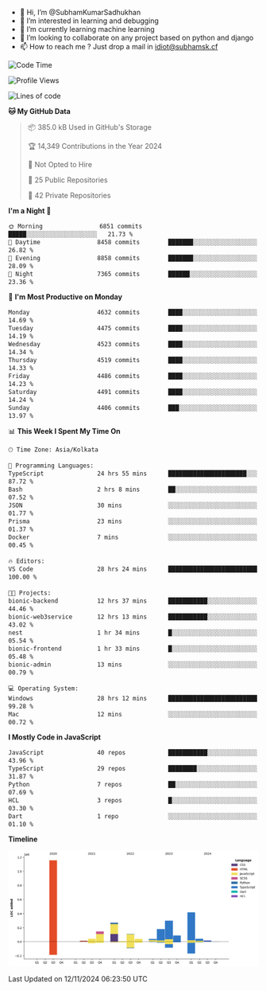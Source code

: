 - 👋 Hi, I’m @SubhamKumarSadhukhan
- 👀 I’m interested in learning and debugging
- 🌱 I’m currently learning machine learning
- 💞️ I’m looking to collaborate on any project based on python and django
- 📫 How to reach me ?
      Just drop a mail in idiot@subhamsk.cf

<!---
SubhamKumarSadhukhan/SubhamKumarSadhukhan is a ✨ special ✨ repository because its `README.md` (this file) appears on your GitHub profile.
You can click the Preview link to take a look at your changes.
--->


<!--START_SECTION:waka-->
![Code Time](http://img.shields.io/badge/Code%20Time-2%2C621%20hrs%2010%20mins-blue)

![Profile Views](http://img.shields.io/badge/Profile%20Views-3-blue)

![Lines of code](https://img.shields.io/badge/From%20Hello%20World%20I%27ve%20Written-2.8%20million%20lines%20of%20code-blue)

**🐱 My GitHub Data** 

> 📦 385.0 kB Used in GitHub's Storage 
 > 
> 🏆 14,349 Contributions in the Year 2024
 > 
> 🚫 Not Opted to Hire
 > 
> 📜 25 Public Repositories 
 > 
> 🔑 42 Private Repositories 
 > 
**I'm a Night 🦉** 

```text
🌞 Morning                6851 commits        █████░░░░░░░░░░░░░░░░░░░░   21.73 % 
🌆 Daytime                8458 commits        ███████░░░░░░░░░░░░░░░░░░   26.82 % 
🌃 Evening                8858 commits        ███████░░░░░░░░░░░░░░░░░░   28.09 % 
🌙 Night                  7365 commits        ██████░░░░░░░░░░░░░░░░░░░   23.36 % 
```
📅 **I'm Most Productive on Monday** 

```text
Monday                   4632 commits        ████░░░░░░░░░░░░░░░░░░░░░   14.69 % 
Tuesday                  4475 commits        ████░░░░░░░░░░░░░░░░░░░░░   14.19 % 
Wednesday                4523 commits        ████░░░░░░░░░░░░░░░░░░░░░   14.34 % 
Thursday                 4519 commits        ████░░░░░░░░░░░░░░░░░░░░░   14.33 % 
Friday                   4486 commits        ████░░░░░░░░░░░░░░░░░░░░░   14.23 % 
Saturday                 4491 commits        ████░░░░░░░░░░░░░░░░░░░░░   14.24 % 
Sunday                   4406 commits        ███░░░░░░░░░░░░░░░░░░░░░░   13.97 % 
```


📊 **This Week I Spent My Time On** 

```text
🕑︎ Time Zone: Asia/Kolkata

💬 Programming Languages: 
TypeScript               24 hrs 55 mins      ██████████████████████░░░   87.72 % 
Bash                     2 hrs 8 mins        ██░░░░░░░░░░░░░░░░░░░░░░░   07.52 % 
JSON                     30 mins             ░░░░░░░░░░░░░░░░░░░░░░░░░   01.77 % 
Prisma                   23 mins             ░░░░░░░░░░░░░░░░░░░░░░░░░   01.37 % 
Docker                   7 mins              ░░░░░░░░░░░░░░░░░░░░░░░░░   00.45 % 

🔥 Editors: 
VS Code                  28 hrs 24 mins      █████████████████████████   100.00 % 

🐱‍💻 Projects: 
bionic-backend           12 hrs 37 mins      ███████████░░░░░░░░░░░░░░   44.46 % 
bionic-web3service       12 hrs 13 mins      ███████████░░░░░░░░░░░░░░   43.02 % 
nest                     1 hr 34 mins        █░░░░░░░░░░░░░░░░░░░░░░░░   05.54 % 
bionic-frontend          1 hr 33 mins        █░░░░░░░░░░░░░░░░░░░░░░░░   05.48 % 
bionic-admin             13 mins             ░░░░░░░░░░░░░░░░░░░░░░░░░   00.79 % 

💻 Operating System: 
Windows                  28 hrs 12 mins      █████████████████████████   99.28 % 
Mac                      12 mins             ░░░░░░░░░░░░░░░░░░░░░░░░░   00.72 % 
```

**I Mostly Code in JavaScript** 

```text
JavaScript               40 repos            ███████████░░░░░░░░░░░░░░   43.96 % 
TypeScript               29 repos            ████████░░░░░░░░░░░░░░░░░   31.87 % 
Python                   7 repos             ██░░░░░░░░░░░░░░░░░░░░░░░   07.69 % 
HCL                      3 repos             █░░░░░░░░░░░░░░░░░░░░░░░░   03.30 % 
Dart                     1 repo              ░░░░░░░░░░░░░░░░░░░░░░░░░   01.10 % 
```



**Timeline**

![Lines of Code chart](https://raw.githubusercontent.com/SubhamKumarSadhukhan/SubhamKumarSadhukhan/main/assets/bar_graph.png)


 Last Updated on 12/11/2024 06:23:50 UTC
<!--END_SECTION:waka-->
